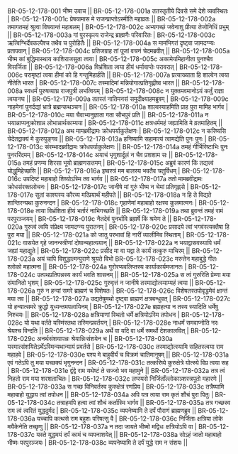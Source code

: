 BR-05-12-178-001  	भीष्म उवाच ||
BR-05-12-178-001a	ततस्तृतीये दिवसे समे देशे व्यवस्थितः |
BR-05-12-178-001c	प्रेषयामास मे राजन्प्राप्तोऽस्मीति महाव्रतः ||
BR-05-12-178-002a	तमागतमहं श्रुत्वा विषयान्तं महाबलम् |
BR-05-12-178-002c	अभ्यगच्छं जवेनाशु प्रीत्या तेजोनिधिं प्रभुम् ||
BR-05-12-178-003a	गां पुरस्कृत्य राजेन्द्र ब्राह्मणैः परिवारितः |
BR-05-12-178-003c	ऋत्विग्भिर्देवकल्पैश्च तथैव च पुरोहितैः ||
BR-05-12-178-004a	स मामभिगतं दृष्ट्वा जामदग्न्यः प्रतापवान् |
BR-05-12-178-004c	प्रतिजग्राह तां पूजां वचनं चेदमब्रवीत् ||
BR-05-12-178-005a	भीष्म कां बुद्धिमास्थाय काशिराजसुता त्वया |
BR-05-12-178-005c	अकामेयमिहानीता पुनश्चैव विसर्जिता ||
BR-05-12-178-006a	विभ्रंशिता त्वया हीयं धर्मावाप्तेः परावरात् |
BR-05-12-178-006c	परामृष्टां त्वया हीमां को हि गन्तुमिहार्हति ||
BR-05-12-178-007a	प्रत्याख्याता हि शाल्वेन त्वया नीतेति भारत |
BR-05-12-178-007c	तस्मादिमां मन्नियोगात्प्रतिगृह्णीष्व भारत ||
BR-05-12-178-008a	स्वधर्मं पुरुषव्याघ्र राजपुत्री लभत्वियम् |
BR-05-12-178-008c	न युक्तमवमानोऽयं कर्तुं राज्ञा त्वयानघ ||
BR-05-12-178-009a	ततस्तं नातिमनसं समुदीक्ष्याहमब्रुवम् |
BR-05-12-178-009c	नाहमेनां पुनर्दद्यां भ्रात्रे ब्रह्मन्कथञ्चन ||
BR-05-12-178-010a	शाल्वस्याहमिति प्राह पुरा मामिह भार्गव |
BR-05-12-178-010c	मया चैवाभ्यनुज्ञाता गता सौभपुरं प्रति ||
BR-05-12-178-011a	न भयान्नाप्यनुक्रोशान्न लोभान्नार्थकाम्यया |
BR-05-12-178-011c	क्षत्रधर्ममहं जह्यामिति मे व्रतमाहितम् ||
BR-05-12-178-012a	अथ मामब्रवीद्रामः क्रोधपर्याकुलेक्षणः |
BR-05-12-178-012c	न करिष्यसि चेदेतद्वाक्यं मे कुरुपुङ्गव ||
BR-05-12-178-013a	हनिष्यामि सहामात्यं त्वामद्येति पुनः पुनः |
BR-05-12-178-013c	संरम्भादब्रवीद्रामः क्रोधपर्याकुलेक्षणः ||
BR-05-12-178-014a	तमहं गीर्भिरिष्टाभिः पुनः पुनररिंदमम् |
BR-05-12-178-014c	अयाचं भृगुशार्दूलं न चैव प्रशशाम सः ||
BR-05-12-178-015a	तमहं प्रणम्य शिरसा भूयो ब्राह्मणसत्तमम् |
BR-05-12-178-015c	अब्रुवं कारणं किं तद्यत्त्वं योद्धुमिहेच्छसि ||
BR-05-12-178-016a	इष्वस्त्रं मम बालस्य भवतैव चतुर्विधम् |
BR-05-12-178-016c	उपदिष्टं महाबाहो शिष्योऽस्मि तव भार्गव ||
BR-05-12-178-017a	ततो मामब्रवीद्रामः क्रोधसंरक्तलोचनः |
BR-05-12-178-017c	जानीषे मां गुरुं भीष्म न चेमां प्रतिगृह्णसे |
BR-05-12-178-017e 	सुतां काश्यस्य कौरव्य मत्प्रियार्थं महीपते ||
BR-05-12-178-018a	न हि ते विद्यते शान्तिरन्यथा कुरुनन्दन |
BR-05-12-178-018c	गृहाणेमां महाबाहो रक्षस्व कुलमात्मनः |
BR-05-12-178-018e 	त्वया विभ्रंशिता हीयं भर्तारं नाभिगच्छति ||
BR-05-12-178-019a	तथा ब्रुवन्तं तमहं रामं परपुरञ्जयम् |
BR-05-12-178-019c	नैतदेवं पुनर्भावि ब्रह्मर्षे किं श्रमेण ते ||
BR-05-12-178-020a	गुरुत्वं त्वयि संप्रेक्ष्य जामदग्न्य पुरातनम् |
BR-05-12-178-020c	प्रसादये त्वां भगवंस्त्यक्तैषा हि पुरा मया ||
BR-05-12-178-021a	को जातु परभावां हि नारीं व्यालीमिव स्थिताम् |
BR-05-12-178-021c	वासयेत गृहे जानन्स्त्रीणां दोषान्महात्ययान् ||
BR-05-12-178-022a	न भयाद्वासवस्यापि धर्मं जह्यां महाद्युते |
BR-05-12-178-022c	प्रसीद मा वा यद्वा ते कार्यं तत्कुरु माचिरम् ||
BR-05-12-178-023a	अयं चापि विशुद्धात्मन्पुराणे श्रूयते विभो 
BR-05-12-178-023c	मरुत्तेन महाबुद्धे गीतः श्लोको महात्मना ||
BR-05-12-178-024a	गुरोरप्यवलिप्तस्य कार्याकार्यमजानतः |
BR-05-12-178-024c	उत्पथप्रतिपन्नस्य कार्यं भवति शासनम् ||
BR-05-12-178-025a	स त्वं गुरुरिति प्रेम्णा मया संमानितो भृशम् |
BR-05-12-178-025c	गुरुवृत्तं न जानीषे तस्माद्योत्स्याम्यहं त्वया ||
BR-05-12-178-026a	गुरुं न हन्यां समरे ब्राह्मणं च विशेषतः |
BR-05-12-178-026c	विशेषतस्तपोवृद्धमेवं क्षान्तं मया तव ||
BR-05-12-178-027a	उद्यतेषुमथो दृष्ट्वा ब्राह्मणं क्षत्रबन्धुवत् |
BR-05-12-178-027c	यो हन्यात्समरे क्रुद्धो युध्यन्तमपलायिनम् |
BR-05-12-178-027e 	ब्रह्महत्या न तस्य स्यादिति धर्मेषु निश्चयः ||
BR-05-12-178-028a	क्षत्रियाणां स्थितो धर्मे क्षत्रियोऽस्मि तपोधन |
BR-05-12-178-028c	यो यथा वर्तते यस्मिंस्तथा तस्मिन्प्रवर्तयन् |
BR-05-12-178-028e 	नाधर्मं समवाप्नोति नरः श्रेयश्च विन्दति ||
BR-05-12-178-029a	अर्थे वा यदि वा धर्मे समर्थो देशकालवित् |
BR-05-12-178-029c	अनर्थसंशयापन्नः श्रेयान्निःसंशयेन च ||
BR-05-12-178-030a	यस्मात्संशयितेऽर्थेऽस्मिन्यथान्यायं प्रवर्तसे |
BR-05-12-178-030c	तस्माद्योत्स्यामि सहितस्त्वया राम महाहवे |
BR-05-12-178-030e 	पश्य मे बाहुवीर्यं च विक्रमं चातिमानुषम् ||
BR-05-12-178-031a	एवं गतेऽपि तु मया यच्छक्यं भृगुनन्दन |
BR-05-12-178-031c	तत्करिष्ये कुरुक्षेत्रे योत्स्ये विप्र त्वया सह |
BR-05-12-178-031e 	द्वंद्वे राम यथेष्टं ते सज्जो भव महामुने ||
BR-05-12-178-032a	तत्र त्वं निहतो राम मया शरशताचितः |
BR-05-12-178-032c	लप्स्यसे निर्जिताँल्लोकाञ्शस्त्रपूतो महारणे ||
BR-05-12-178-033a	स गच्छ विनिवर्तस्व कुरुक्षेत्रं रणप्रिय |
BR-05-12-178-033c	तत्रैष्यामि महाबाहो युद्धाय त्वां तपोधन ||
BR-05-12-178-034a	अपि यत्र त्वया राम कृतं शौचं पुरा पितुः |
BR-05-12-178-034c	तत्राहमपि हत्वा त्वां शौचं कर्तास्मि भार्गव ||
BR-05-12-178-035a	तत्र गच्छस्व राम त्वं त्वरितं युद्धदुर्मद |
BR-05-12-178-035c	व्यपनेष्यामि ते दर्पं पौराणं ब्राह्मणब्रुव ||
BR-05-12-178-036a	यच्चापि कत्थसे राम बहुशः परिषत्सु वै |
BR-05-12-178-036c	निर्जिताः क्षत्रिया लोके मयैकेनेति तच्छृणु ||
BR-05-12-178-037a	न तदा जायते भीष्मो मद्विधः क्षत्रियोऽपि वा |
BR-05-12-178-037c	यस्ते युद्धमयं दर्पं कामं च व्यपनाशयेत् ||
BR-05-12-178-038a	सोऽहं जातो महाबाहो भीष्मः परपुरञ्जयः |
BR-05-12-178-038c	व्यपनेष्यामि ते दर्पं युद्धे राम न संशयः ||

